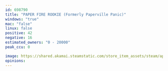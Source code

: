 ```yaml
---
id: 698790
title: "PAPER FIRE ROOKIE (Formerly Paperville Panic)"
windows: "true"
mac: "false"
linux: false
positive: 42
negative: 16
estimated_owners: "0 - 20000"
peak_ccu: 0

image: https://shared.akamai.steamstatic.com/store_item_assets/steam/apps/698790/header.jpg?t=1578873765
opinions:
---
```

